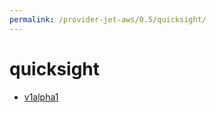 ```yaml
---
permalink: /provider-jet-aws/0.5/quicksight/
---
```


# quicksight



* [v1alpha1](v1alpha1/index.md)